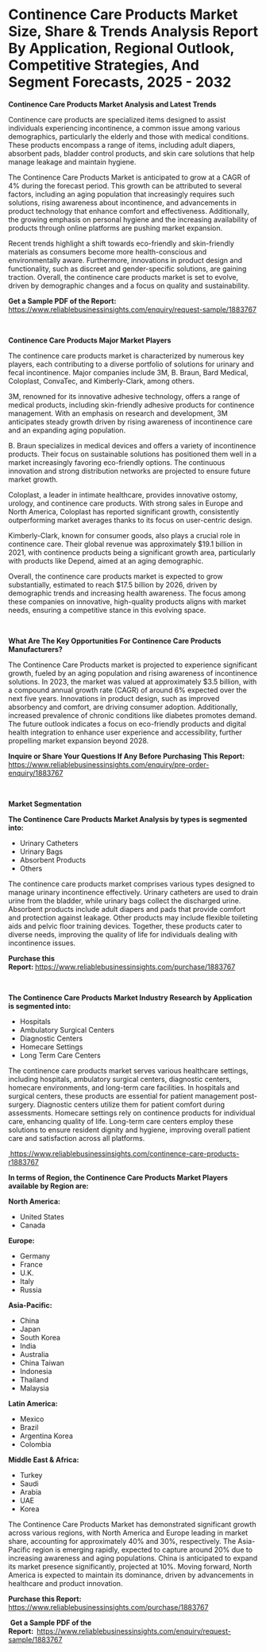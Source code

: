 <p><h1>Continence Care Products Market Size, Share & Trends Analysis Report By Application, Regional Outlook, Competitive Strategies, And Segment Forecasts, 2025 - 2032</h1></p><p><strong>Continence Care Products Market Analysis and Latest Trends</strong></p>
<p><p>Continence care products are specialized items designed to assist individuals experiencing incontinence, a common issue among various demographics, particularly the elderly and those with medical conditions. These products encompass a range of items, including adult diapers, absorbent pads, bladder control products, and skin care solutions that help manage leakage and maintain hygiene.</p><p>The Continence Care Products Market is anticipated to grow at a CAGR of 4% during the forecast period. This growth can be attributed to several factors, including an aging population that increasingly requires such solutions, rising awareness about incontinence, and advancements in product technology that enhance comfort and effectiveness. Additionally, the growing emphasis on personal hygiene and the increasing availability of products through online platforms are pushing market expansion. </p><p>Recent trends highlight a shift towards eco-friendly and skin-friendly materials as consumers become more health-conscious and environmentally aware. Furthermore, innovations in product design and functionality, such as discreet and gender-specific solutions, are gaining traction. Overall, the continence care products market is set to evolve, driven by demographic changes and a focus on quality and sustainability.</p></p>
<p><strong>Get a Sample PDF of the Report:&nbsp;</strong> <a href="https://www.reliablebusinessinsights.com/enquiry/request-sample/1883767?utm_campaign=84&utm_medium=2&utm_source=Github&utm_content=ia&utm_term=13042025&utm_id=continence-care-products">https://www.reliablebusinessinsights.com/enquiry/request-sample/1883767</a></p>
<p>&nbsp;</p>
<p><strong>Continence Care Products Major Market Players</strong></p>
<p><p>The continence care products market is characterized by numerous key players, each contributing to a diverse portfolio of solutions for urinary and fecal incontinence. Major companies include 3M, B. Braun, Bard Medical, Coloplast, ConvaTec, and Kimberly-Clark, among others. </p><p>3M, renowned for its innovative adhesive technology, offers a range of medical products, including skin-friendly adhesive products for continence management. With an emphasis on research and development, 3M anticipates steady growth driven by rising awareness of incontinence care and an expanding aging population.</p><p>B. Braun specializes in medical devices and offers a variety of incontinence products. Their focus on sustainable solutions has positioned them well in a market increasingly favoring eco-friendly options. The continuous innovation and strong distribution networks are projected to ensure future market growth.</p><p>Coloplast, a leader in intimate healthcare, provides innovative ostomy, urology, and continence care products. With strong sales in Europe and North America, Coloplast has reported significant growth, consistently outperforming market averages thanks to its focus on user-centric design.</p><p>Kimberly-Clark, known for consumer goods, also plays a crucial role in continence care. Their global revenue was approximately $19.1 billion in 2021, with continence products being a significant growth area, particularly with products like Depend, aimed at an aging demographic.</p><p>Overall, the continence care products market is expected to grow substantially, estimated to reach $17.5 billion by 2026, driven by demographic trends and increasing health awareness. The focus among these companies on innovative, high-quality products aligns with market needs, ensuring a competitive stance in this evolving space.</p></p>
<p>&nbsp;</p>
<p><strong>What Are The Key Opportunities For Continence Care Products Manufacturers?</strong></p>
<p><p>The Continence Care Products market is projected to experience significant growth, fueled by an aging population and rising awareness of incontinence solutions. In 2023, the market was valued at approximately $3.5 billion, with a compound annual growth rate (CAGR) of around 6% expected over the next five years. Innovations in product design, such as improved absorbency and comfort, are driving consumer adoption. Additionally, increased prevalence of chronic conditions like diabetes promotes demand. The future outlook indicates a focus on eco-friendly products and digital health integration to enhance user experience and accessibility, further propelling market expansion beyond 2028.</p></p>
<p><strong>Inquire or Share Your Questions If Any Before Purchasing This Report:</strong> <a href="https://www.reliablebusinessinsights.com/enquiry/pre-order-enquiry/1883767?utm_campaign=84&utm_medium=2&utm_source=Github&utm_content=ia&utm_term=13042025&utm_id=continence-care-products">https://www.reliablebusinessinsights.com/enquiry/pre-order-enquiry/1883767</a></p>
<p>&nbsp;</p>
<p><strong>Market Segmentation</strong></p>
<p><strong>The Continence Care Products Market Analysis by types is segmented into:</strong></p>
<p><ul><li>Urinary Catheters</li><li>Urinary Bags</li><li>Absorbent Products</li><li>Others</li></ul></p>
<p><p>The continence care products market comprises various types designed to manage urinary incontinence effectively. Urinary catheters are used to drain urine from the bladder, while urinary bags collect the discharged urine. Absorbent products include adult diapers and pads that provide comfort and protection against leakage. Other products may include flexible toileting aids and pelvic floor training devices. Together, these products cater to diverse needs, improving the quality of life for individuals dealing with incontinence issues.</p></p>
<p><strong>Purchase this Report:&nbsp;</strong><a href="https://www.reliablebusinessinsights.com/purchase/1883767?utm_campaign=84&utm_medium=2&utm_source=Github&utm_content=ia&utm_term=13042025&utm_id=continence-care-products">https://www.reliablebusinessinsights.com/purchase/1883767</a></p>
<p>&nbsp;</p>
<p><strong>The Continence Care Products Market Industry Research by Application is segmented into:</strong></p>
<p><ul><li>Hospitals</li><li>Ambulatory Surgical Centers</li><li>Diagnostic Centers</li><li>Homecare Settings</li><li>Long Term Care Centers</li></ul></p>
<p><p>The continence care products market serves various healthcare settings, including hospitals, ambulatory surgical centers, diagnostic centers, homecare environments, and long-term care facilities. In hospitals and surgical centers, these products are essential for patient management post-surgery. Diagnostic centers utilize them for patient comfort during assessments. Homecare settings rely on continence products for individual care, enhancing quality of life. Long-term care centers employ these solutions to ensure resident dignity and hygiene, improving overall patient care and satisfaction across all platforms.</p></p>
<p><a href="https://www.reliablebusinessinsights.com/continence-care-products-r1883767?utm_campaign=84&utm_medium=2&utm_source=Github&utm_content=ia&utm_term=13042025&utm_id=continence-care-products">&nbsp;https://www.reliablebusinessinsights.com/continence-care-products-r1883767</a></p>
<p><strong>In terms of Region, the Continence Care Products Market Players available by Region are:</strong></p>
<p>
    <p> <strong> North America: </strong>
        <ul>
            <li>United States</li>
            <li>Canada</li>
        </ul>
        </p> 
    <p> <strong> Europe: </strong>
        <ul>
            <li>Germany</li>
            <li>France</li>
            <li>U.K.</li>
            <li>Italy</li>
            <li>Russia</li>
        </ul>
        </p> 
    <p> <strong> Asia-Pacific: </strong>
        <ul>
            <li>China</li>
            <li>Japan</li>
            <li>South Korea</li>
            <li>India</li>
            <li>Australia</li>
            <li>China Taiwan</li>
            <li>Indonesia</li>
            <li>Thailand</li>
            <li>Malaysia</li>
        </ul>
        </p> 
    <p> <strong> Latin America: </strong>
        <ul>
            <li>Mexico</li>
            <li>Brazil</li>
            <li>Argentina Korea</li>
            <li>Colombia</li>
        </ul>
        </p> 
    <p> <strong> Middle East & Africa: </strong>
        <ul>
            <li>Turkey</li>
            <li>Saudi</li>
            <li>Arabia</li>
            <li>UAE</li>
            <li>Korea</li>
        </ul>
    </p>
    </p>
<p><p>The Continence Care Products Market has demonstrated significant growth across various regions, with North America and Europe leading in market share, accounting for approximately 40% and 30%, respectively. The Asia-Pacific region is emerging rapidly, expected to capture around 20% due to increasing awareness and aging populations. China is anticipated to expand its market presence significantly, projected at 10%. Moving forward, North America is expected to maintain its dominance, driven by advancements in healthcare and product innovation.</p></p>
<p><strong>Purchase this Report: </strong><a href="https://www.reliablebusinessinsights.com/purchase/1883767?utm_campaign=84&utm_medium=2&utm_source=Github&utm_content=ia&utm_term=13042025&utm_id=continence-care-products">https://www.reliablebusinessinsights.com/purchase/1883767</a></p>
<p>&nbsp;<strong>Get a Sample PDF of the Report:&nbsp;&nbsp;</strong><a href="https://www.reliablebusinessinsights.com/enquiry/request-sample/1883767?utm_campaign=84&utm_medium=2&utm_source=Github&utm_content=ia&utm_term=13042025&utm_id=continence-care-products">https://www.reliablebusinessinsights.com/enquiry/request-sample/1883767</a></p>
<p><strong></strong></p>
<p><p></p><p></p><p></p></p>
